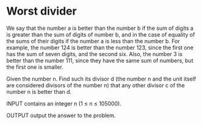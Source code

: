 # Worst divider

We say that the number a is better than the number b if the sum of digits a is greater than the sum of digits of number b, and in the case of equality of the sums of their digits if the number a is less than the number b. For example, the number 124 is better than the number 123, since the first one has the sum of seven digits, and the second six. Also, the number 3 is better than the number 111, since they have the same sum of numbers, but the first one is smaller.

Given the number n. Find such its divisor d (the number n and the unit itself are considered divisors of the number n) that any other divisor c of the number n is better than d.

INPUT contains an integer n (1 ≤ n ≤ 105000).

OUTPUT output the answer to the problem.
